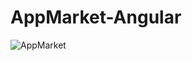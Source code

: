 # AppMarket-Angular
<div style="width:400px">
<img src="https://res.cloudinary.com/mokaweb/image/upload/v1591281325/Codecademy%20Angular/AppMarket.gif" alt="AppMarket">
</div>